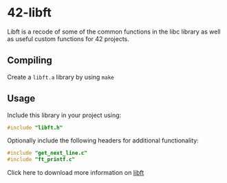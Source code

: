 # 42-libft
Libft is a recode of some of the common functions in the libc library as well as useful custom functions for 42 projects.

## Compiling
Create a `libft.a` library by using `make`

## Usage
Include this library in your project using:
```c
#include "libft.h"
```

Optionally include the following headers for additional functionality:
```c
#include "get_next_line.c"
#include "ft_printf.c"
```
Click here to download more information on [libft](https://github.com/Matt-Hurd/42-libft/raw/master/libft.en.pdf)
